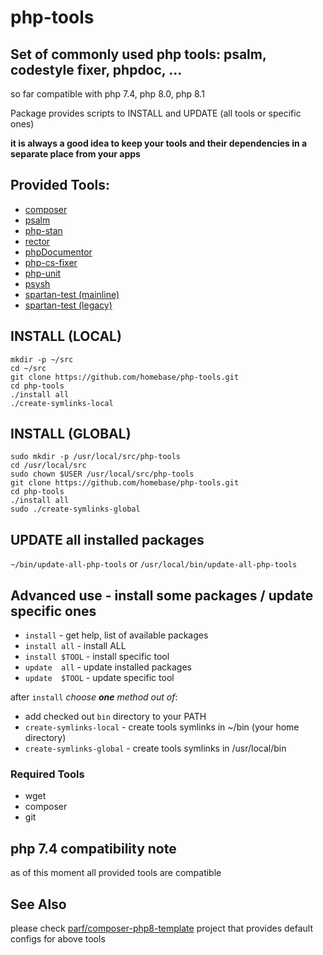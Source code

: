 # php-tools

## Set of commonly used php tools: psalm, codestyle fixer, phpdoc, ...
so far compatible with php 7.4, php 8.0, php 8.1

Package provides scripts to INSTALL and UPDATE (all tools or specific ones)

**it is always a good idea to keep your tools and their dependencies in a separate place from your apps**

## Provided Tools:
* [composer](https://getcomposer.org/download/)
* [psalm](https://psalm.dev/docs/annotating_code/supported_annotations/)
* [php-stan](https://phpstan.org/writing-php-code/phpdocs-basics)
* [rector](https://github.com/rectorphp/rector/blob/main/docs/rector_rules_overview.md)
* [phpDocumentor](https://docs.phpdoc.org/3.0/guide/guides/running-phpdocumentor.html#quickstart)
* [php-cs-fixer](https://mlocati.github.io/php-cs-fixer-configurator/#version:3.8)
* [php-unit](https://phpunit.readthedocs.io/en/9.5/writing-tests-for-phpunit.html)
* [psysh](https://developpaper.com/psysh-php-interactive-console/)
* [spartan-test (mainline)](https://github.com/parf/spartan-test)
* [spartan-test (legacy)](https://github.com/parf/spartan-test/tree/V1)

## INSTALL (LOCAL)
```
mkdir -p ~/src
cd ~/src
git clone https://github.com/homebase/php-tools.git
cd php-tools
./install all
./create-symlinks-local
```

## INSTALL (GLOBAL)
```
sudo mkdir -p /usr/local/src/php-tools
cd /usr/local/src
sudo chown $USER /usr/local/src/php-tools
git clone https://github.com/homebase/php-tools.git
cd php-tools
./install all
sudo ./create-symlinks-global
```


## UPDATE all installed packages
`~/bin/update-all-php-tools`
or
`/usr/local/bin/update-all-php-tools`

## Advanced use - install some packages / update specific ones
* `install`                 - get help, list of available packages
* `install all`             - install ALL
* `install $TOOL`           - install specific tool
* `update  all`             - update installed packages
* `update  $TOOL`           - update specific tool

after `install` *choose **one** method out of*:
* add checked out `bin` directory to your PATH
* `create-symlinks-local`   - create tools symlinks in ~/bin (your home directory)
* `create-symlinks-global`  - create tools symlinks in /usr/local/bin

### Required Tools
* wget
* composer
* git


## php 7.4 compatibility note
as of this moment all provided tools are compatible

## See Also
 please check [parf/composer-php8-template](https://github.com/parf/composer-php8-template) project that provides default configs for above tools
